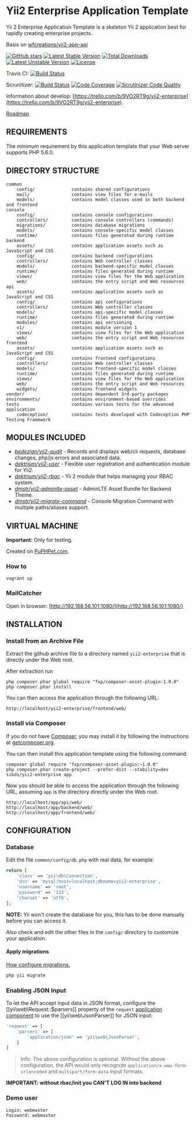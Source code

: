 Yii2 Enterprise Application Template
====================================

Yii 2 Enterprise Application Template is a skeleton Yii 2 application best for rapidly creating enterprise projects.

Basis on [wfcreations/yii2-app-api](https://github.com/wfcreations/yii2-app-api)

[![GitHub stars](https://img.shields.io/github/stars/sibds/yii2-enterprise.svg)](https://github.com/sibds/yii2-enterprise/stargazers)
[![Latest Stable Version](https://poser.pugx.org/sibds/yii2-enterprise/v/stable)](https://packagist.org/packages/sibds/yii2-enterprise) [![Total Downloads](https://poser.pugx.org/sibds/yii2-enterprise/downloads)](https://packagist.org/packages/sibds/yii2-enterprise) [![Latest Unstable Version](https://poser.pugx.org/sibds/yii2-enterprise/v/unstable)](https://packagist.org/packages/sibds/yii2-enterprise) [![License](https://poser.pugx.org/sibds/yii2-enterprise/license)](https://packagist.org/packages/sibds/yii2-enterprise)

Travis CI: [![Build Status](https://travis-ci.org/sibds/yii2-enterprise.svg?branch=master)](https://travis-ci.org/sibds/yii2-enterprise)

Scrunitizer:
[![Build Status](https://scrutinizer-ci.com/g/sibds/yii2-enterprise/badges/build.png?b=master)](https://scrutinizer-ci.com/g/sibds/yii2-enterprise/build-status/master)
[![Code Coverage](https://scrutinizer-ci.com/g/sibds/yii2-enterprise/badges/coverage.png?b=master)](https://scrutinizer-ci.com/g/sibds/yii2-enterprise/?branch=master)
[![Scrutinizer Code Quality](https://scrutinizer-ci.com/g/sibds/yii2-enterprise/badges/quality-score.png?b=master)](https://scrutinizer-ci.com/g/sibds/yii2-enterprise/?branch=master)

Information about develop: [https://trello.com/b/9VO2RT9g/yii2-enterprise](https://trello.com/b/9VO2RT9g/yii2-enterprise).

[Roadmap](docs/roadmap.md)

REQUIREMENTS
------------

The minimum requirement by this application template that your Web server supports PHP 5.6.0.

DIRECTORY STRUCTURE
-------------------

```
common
    config/              contains shared configurations
    mail/                contains view files for e-mails
    models/              contains model classes used in both backend and frontend
console
    config/              contains console configurations
    controllers/         contains console controllers (commands)
    migrations/          contains database migrations
    models/              contains console-specific model classes
    runtime/             contains files generated during runtime
backend
    assets/              contains application assets such as JavaScript and CSS
    config/              contains backend configurations
    controllers/         contains Web controller classes
    models/              contains backend-specific model classes
    runtime/             contains files generated during runtime
    views/               contains view files for the Web application
    web/                 contains the entry script and Web resources
api
    assets/              contains application assets such as JavaScript and CSS
    config/              contains api configurations
    controllers/         contains Web controller classes
    models/              contains api-specific model classes
    runtime/             contains files generated during runtime
    modules/             contains api versioning
    v1/                  contains module version 1
    views/               contains view files for the Web application
    web/                 contains the entry script and Web resources
frontend
    assets/              contains application assets such as JavaScript and CSS
    config/              contains frontend configurations
    controllers/         contains Web controller classes
    models/              contains frontend-specific model classes
    runtime/             contains files generated during runtime
    views/               contains view files for the Web application
    web/                 contains the entry script and Web resources
    widgets/             contains frontend widgets
vendor/                  contains dependent 3rd-party packages
environments/            contains environment-based overrides
tests                    contains various tests for the advanced application
    codeception/         contains tests developed with Codeception PHP Testing Framework
```

MODULES INCLUDED
----------------

* [*bedezign/yii2-audit*](https://bedezign.github.io/yii2-audit/) - Records and displays web/cli requests, database changes, php/js errors and associated data.
* [*dektrium/yii2-user*](http://yii2-user.dmeroff.ru/) - Flexible user registration and authentication module for Yii2.
* [*dektrium/yii2-rbac*](https://github.com/dektrium/yii2-rbac) - Yii 2 module that helps managing your RBAC system.
* [*dmstr/yii2-adminlte-asset*](https://github.com/dmstr/yii2-adminlte-asset) - AdminLTE Asset Bundle for Backend Theme.
* [*dmstr/yii2-migrate-command*](https://github.com/dmstr/yii2-migrate-command) - Console Migration Command with multiple paths/aliases support.

VIRTUAL MACHINE
---------------

**Important:** Only for testing.

Created on [PuPHPet.com](http://puphpet.com).

### How to

```
vagrant up
```

### MailCatcher

Open in browser: [http://192.168.56.101:1080/](http://192.168.56.101:1080/)

INSTALLATION
------------

### Install from an Archive File

Extract the github archive file to a directory named `yii2-enterprise` that is directly under the Web root.

After extraction run
```
php composer.phar global require "fxp/composer-asset-plugin:1.0.0"
php composer.phar install
```

You can then access the application through the following URL:

~~~
http://localhost/yii2-enterprise/frontend/web/
~~~


### Install via Composer

If you do not have [Composer](http://getcomposer.org/), you may install it by following the instructions
at [getcomposer.org](http://getcomposer.org/doc/00-intro.md#installation-nix).

You can then install this application template using the following command:

~~~
composer global require "fxp/composer-asset-plugin:~1.0.0"
php composer.phar create-project --prefer-dist --stability=dev sibds/yii2-enterprise app
~~~

Now you should be able to access the application through the following URL, assuming `app` is the directory
directly under the Web root.

~~~
http://localhost/app/api/web/
http://localhost/app/backend/web/
http://localhost/app/frontend/web/
~~~

CONFIGURATION
-------------

### Database

Edit the file `common/config/db.php` with real data, for example:

```php
return [
    'class' => 'yii\db\Connection',
    'dsn' => 'mysql:host=localhost;dbname=yii2-enterprise',
    'username' => 'root',
    'password' => '123',
    'charset' => 'utf8',
];
```
**NOTE:** Yii won't create the database for you, this has to be done manually before you can access it.

Also check and edit the other files in the `config/` directory to customize your application.

#### Apply migrations

[How configure migrations.](docs/guide/configure-migrations.md)

```php
php yii migrate
```

### Enabling JSON Input

To let the API accept input data in JSON format, configure the [[yii\web\Request::$parsers]] property of
the `request` [application component](http://www.yiiframework.com/doc-2.0/guide-structure-application-components.html)
to use the [[yii\web\JsonParser]] for JSON input:

```php
'request' => [
    'parsers' => [
        'application/json' => 'yii\web\JsonParser',
    ]
]
```

> Info: The above configuration is optional. Without the above configuration, the API would only recognize 
  `application/x-www-form-urlencoded` and `multipart/form-data` input formats.
  
**IMPORTANT: without rbac/init you CAN'T LOG IN into backend**

### Demo user

~~~
Login: webmaster
Password: webmaster
~~~

